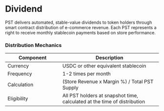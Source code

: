 # Dividend

PST delivers automated, stable-value dividends to token holders through smart contract distribution of e-commerce revenue. Each PST represents a right to receive monthly stablecoin payments based on store performance.

### Distribution Mechanics

<table><thead><tr><th width="164">Component</th><th>Description</th></tr></thead><tbody><tr><td>Currency</td><td>USDC or other equivalent stablecoin</td></tr><tr><td>Frequency</td><td>1-2 times per month</td></tr><tr><td>Calculation</td><td>(Store Revenue x Margin %) / Total PST Supply</td></tr><tr><td>Eligibility</td><td>All PST holders at snapshot time, calculated at the time of distribution</td></tr></tbody></table>
